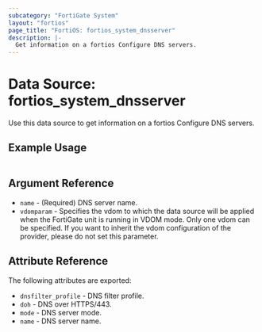 ```yaml
---
subcategory: "FortiGate System"
layout: "fortios"
page_title: "FortiOS: fortios_system_dnsserver"
description: |-
  Get information on a fortios Configure DNS servers.
---
```


# Data Source: fortios_system_dnsserver
Use this data source to get information on a fortios Configure DNS servers.


## Example Usage

```hcl

```

## Argument Reference

* `name` - (Required) DNS server name.
* `vdomparam` - Specifies the vdom to which the data source will be applied when the FortiGate unit is running in VDOM mode. Only one vdom can be specified. If you want to inherit the vdom configuration of the provider, please do not set this parameter.

## Attribute Reference

The following attributes are exported:

* `dnsfilter_profile` - DNS filter profile.
* `doh` - DNS over HTTPS/443.
* `mode` - DNS server mode.
* `name` - DNS server name.
